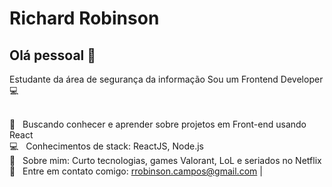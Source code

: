 
# Richard Robinson

## Olá pessoal 👋
Estudante da área de segurança da informação 
Sou um Frontend Developer :computer:

 <br/> :purple_heart: &nbsp; Buscando conhecer e aprender sobre projetos em Front-end usando React
 <br/> :computer: &nbsp; Conhecimentos de stack: ReactJS, Node.js
 <br/> 💬  &nbsp; Sobre mim: Curto tecnologias, games Valorant, LoL e seriados no Netflix
 <br/> :email: &nbsp; Entre em contato comigo: rrobinson.campos@gmail.com
| 
